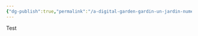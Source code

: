 ```yaml
---
{"dg-publish":true,"permalink":"/a-digital-garden-gardin-un-jardin-numerique/","tags":["gardenEntry"]}
---
```


Test